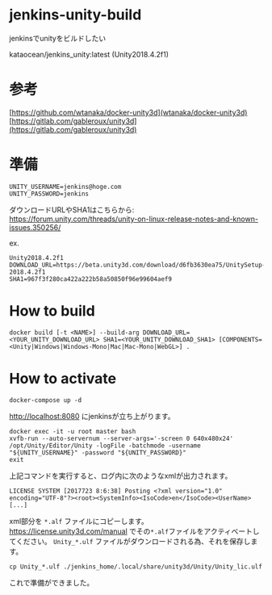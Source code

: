 # jenkins-unity-build
jenkinsでunityをビルドしたい

kataocean/jenkins_unity:latest (Unity2018.4.2f1)

# 参考

[https://github.com/wtanaka/docker-unity3d](wtanaka/docker-unity3d)
[https://gitlab.com/gableroux/unity3d](https://gitlab.com/gableroux/unity3d)

# 準備

``` .env
UNITY_USERNAME=jenkins@hoge.com
UNITY_PASSWORD=jenkins
```

ダウンロードURLやSHA1はこちらから: <https://forum.unity.com/threads/unity-on-linux-release-notes-and-known-issues.350256/>

ex.
```
Unity2018.4.2f1
DOWNLOAD_URL=https://beta.unity3d.com/download/d6fb3630ea75/UnitySetup-2018.4.2f1
SHA1=967f3f280ca422a222b58a50850f96e99604aef9
```

# How to build

```
docker build [-t <NAME>] --build-arg DOWNLOAD_URL=<YOUR_UNITY_DOWNLOAD_URL> SHA1=<YOUR_UNITY_DOWNLOAD_SHA1> [COMPONENTS=<Unity|Windows|Windows-Mono|Mac|Mac-Mono|WebGL>] .
```

# How to activate

```
docker-compose up -d
```

<http://localhost:8080> にjenkinsが立ち上がります。

```
docker exec -it -u root master bash
xvfb-run --auto-servernum --server-args='-screen 0 640x480x24' /opt/Unity/Editor/Unity -logFile -batchmode -username "${UNITY_USERNAME}" -password "${UNITY_PASSWORD}"
exit
```

上記コマンドを実行すると、ログ内に次のようなxmlが出力されます。

```
LICENSE SYSTEM [2017723 8:6:38] Posting <?xml version="1.0" encoding="UTF-8"?><root><SystemInfo><IsoCode>en</IsoCode><UserName>[...]
```

xml部分を `*.alf` ファイルにコピーします。
<https://license.unity3d.com/manual> でその`*.alf`ファイルをアクティベートしてください。
`Unity_*.ulf` ファイルがダウンロードされる為、それを保存します。

```
cp Unity_*.ulf ./jenkins_home/.local/share/unity3d/Unity/Unity_lic.ulf
```

これで準備ができました。
